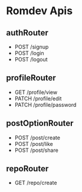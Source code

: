 # Romdev Apis

## authRouter
- POST /signup
- POST /login
- POST /logout

## profileRouter
- GET /profile/view
- PATCH /profile/edit
- PATCH /profile/password

## postOptionRouter
- POST /post/create
- POST /post/like
- POST /post/share

## repoRouter
- GET /repo/create

